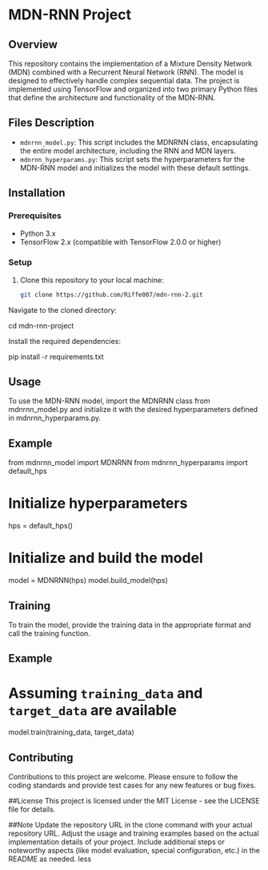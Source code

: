 # MDN-RNN Project

## Overview
This repository contains the implementation of a Mixture Density Network (MDN) combined with a Recurrent Neural Network (RNN). The model is designed to effectively handle complex sequential data. The project is implemented using TensorFlow and organized into two primary Python files that define the architecture and functionality of the MDN-RNN.

## Files Description
- `mdnrnn_model.py`: This script includes the MDNRNN class, encapsulating the entire model architecture, including the RNN and MDN layers.
- `mdnrnn_hyperparams.py`: This script sets the hyperparameters for the MDN-RNN model and initializes the model with these default settings.

## Installation

### Prerequisites
- Python 3.x
- TensorFlow 2.x (compatible with TensorFlow 2.0.0 or higher)

### Setup
1. Clone this repository to your local machine:
   ```bash
   git clone https://github.com/Riffe007/mdn-rnn-2.git
   
Navigate to the cloned directory:

cd mdn-rnn-project

Install the required dependencies:

pip install -r requirements.txt

## Usage
To use the MDN-RNN model, import the MDNRNN class from mdnrnn_model.py and initialize it with the desired hyperparameters defined in mdnrnn_hyperparams.py.

## Example

from mdnrnn_model import MDNRNN
from mdnrnn_hyperparams import default_hps

# Initialize hyperparameters
hps = default_hps()

# Initialize and build the model
model = MDNRNN(hps)
model.build_model(hps)

## Training
To train the model, provide the training data in the appropriate format and call the training function.

## Example

# Assuming `training_data` and `target_data` are available
model.train(training_data, target_data)

## Contributing
Contributions to this project are welcome. Please ensure to follow the coding standards and provide test cases for any new features or bug fixes.

##License
This project is licensed under the MIT License - see the LICENSE file for details.

##Note
Update the repository URL in the clone command with your actual repository URL.
Adjust the usage and training examples based on the actual implementation details of your project.
Include additional steps or noteworthy aspects (like model evaluation, special configuration, etc.) in the README as needed.
less


